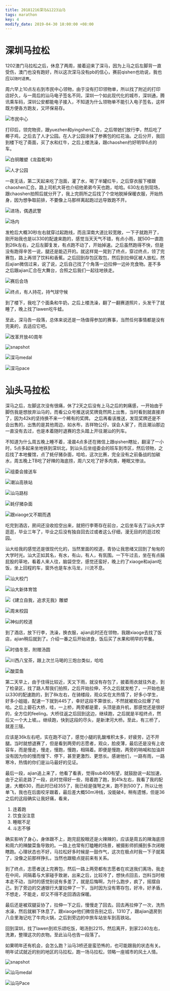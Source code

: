 ```yaml
---
title: 20181216深马&1223汕马
tags: marathon
key: 4
modify_date: 2019-04-30 18:00:00 +08:00
---
```


# 深圳马拉松
1202澳门马拉松之后，休息了两周，接着迎来了深马，因为上马之后左脚背一直受伤，澳门也没有跑好，所以这次深马没有pb的信心，赛前qishen也劝说，我也应以`随时退赛`。

周六早上10点左右到市民中心领物，由于没有打印领物单，所以找了附近的打印店好久，与一周后的汕马电子签名不同，深圳一个如此现代化的城市，深圳通，腾讯乘车码，深圳公安都能电子接入，不知道为什么领物单不能引入电子签名，这样既方便各方跑友，又环保易存。

![市民中心](https://upload-images.jianshu.io/upload_images/2189341-35a79f2306b9a9d6.png)

打印后，领完物资，跟yuezhen和yingshen汇合，之后带她们放行李，然后吃了椰子鸡，之后去了人才公园。在人才公园涂抹了参赛包的红花油。之后分开，我回到楼下吃了斋面，买了水和红牛，之后上楼洗澡，跟chaoshen约好明早6点的车。

![白铜雕塑《龙盈乾坤》](https://upload-images.jianshu.io/upload_images/2189341-48d27d4e0957c6dc.png)

![人才公园](https://upload-images.jianshu.io/upload_images/2189341-1c434b9013fdcdbc.png)

一夜无话，第二天起来吃了泡面，灌了水，喝了半罐红牛，之后穿衣服下楼跟chaoshen汇合。路上司机大哥也介绍他弟弟今天也跑，哈哈。630左右到现场，跟chaoshen拍照后就分开了，我上完厕所之后找了个空地脱掉保暖衣服，开始热身，因为想争取前排，不要像上马那样离起跑过远导致跑不开。

![进场，偶遇武警](https://upload-images.jianshu.io/upload_images/2189341-8e4d0b7a7800eb70.png)

![场内](https://upload-images.jianshu.io/upload_images/2189341-de00241be8ae9820.png)

发枪后大概30秒左右就穿过起跑线，而且深南大道比较宽敞，一下子就跑开了，刚开始我也是以330的配速来跑的，感觉当天天气不错，有点小雨，就500一直跑到26k左右，之后左脚复发，有点跑不动了，开始掉速。之后虽然跑得不快，但是没有跑得辛苦一说，腿还是能迈开的。就这样晃一晃到了终点，穿过终点，领了完赛包，路上再领了饮料和香蕉。之后回到存包区取包，然后到拉伸区被人放松，然后ajian微信过来，说了说，之后自己找了个角落一边拉伸一边补充食物。差不多之后跟ajian汇合在大舞台，合照之后我们一起往地铁走。

![赛后会场](https://upload-images.jianshu.io/upload_images/2189341-e368c74f88a29a51.png)

![终点，有人持花，持气球守候](https://upload-images.jianshu.io/upload_images/2189341-178b330903a01628.png)

到了楼下，我吃了个面条和牛奶，之后上楼洗澡，翻了一翻赛道照片，头发干了就睡了，晚上找了lawen吃牛蛙。

至此，深马告一段落，总体来说还是一场值得参加的赛事，当然任何事情都是没有完美的，去适应它吧。

![改革开放40周年](https://upload-images.jianshu.io/upload_images/2189341-dcacd9453983cc07.png)

![snapshot](https://upload-images.jianshu.io/upload_images/2189341-be563ff029c728ba.png)

![深马medal](https://upload-images.jianshu.io/upload_images/2189341-318fec34b03ec27a.png)

![深马pace](https://upload-images.jianshu.io/upload_images/2189341-24a5a6205fe7e064.png)

# 汕头马拉松
深马之后，左脚这次没有很痛，休了2天之后没有上马之后的刺痛感，一开始由于脚伤我是想放弃汕马的，而看公众号推送说奖牌竟然网上出售，当时看到就直接弃了，因为42k的坚持换不来一个稀有的奖牌。
之后再看该推送，发现奖牌还是不会出售的，出售的是其他周边，如水布，吉祥物公仔。误会人家了，而且潮汕那边一直没有去过，也是本着随时退赛的念头踏上开往潮汕的列车。

不知道为什么周五晚上睡不着，凌晨4点多还在微信上跟qishen瞎扯，翻滚了一小时，5点多起来坐地铁到深圳北，到汕头后坐组委会的班车到市区，然后领物，之后找了本地餐馆，点了蚝仔猪杂面，哈哈，这次比赛，完全没有之前备战的加碳水，周五晚上TB吃了好辣的海底捞，周六又吃了好多肉类，睡眠又惨淡。

![组委会接送车](https://upload-images.jianshu.io/upload_images/2189341-227fd33570f4ae49.png)

![潮汕高铁站](https://upload-images.jianshu.io/upload_images/2189341-f4b52d88677550d9.png)

![汕马路标](https://upload-images.jianshu.io/upload_images/2189341-77d404aff9dc2b0d.png)

![蚝仔猪杂面](https://upload-images.jianshu.io/upload_images/2189341-abba989f29a447da.png)

![跟xiaoge又不期而遇](https://upload-images.jianshu.io/upload_images/2189341-89228c8d7df66d3e.png)

吃完到酒店，房间还没收拾空出来，就把行李寄存在前台，之后坐车去了汕头大学逛逛，毕业三年了，毕业之后没有独自回去过或者这么仔细，漫无目的的逛过校园。

汕大给我的感觉还是很现代化的，当然里面的校道，青协让我思绪又回到了匆匆的大学时光。汕大正如其名，有水，有山，有人，有氛围。一下午过去，坐在有点膈屁股的草地，看着人来人往，脑袋空空，感觉还蛮好，晚上约了xiaoge和ajian吃饭，坐上回程的车，窗外也是车水马龙，川流不息。

![汕大校门](https://upload-images.jianshu.io/upload_images/2189341-539351eba62e3156.png)

![汕大新体育馆](https://upload-images.jianshu.io/upload_images/2189341-0ac7f345bbc649e0.png)

![《建立自我，追求无我》雕塑](https://upload-images.jianshu.io/upload_images/2189341-69aa4e99b96a03c2.png)

![周末校园](https://upload-images.jianshu.io/upload_images/2189341-5967d46ef62e8312.png)

![神似的校道](https://upload-images.jianshu.io/upload_images/2189341-812d548c07c22a75.png)

到了酒店，放下行李，洗澡，换衣服，ajian此时还在领物，我跟xiaoge去找了饭店，ajian稍后就到了。介绍一番之后开始进食，饭后买了水果和明早的早餐。

![时值冬至，附赠汤圆](https://upload-images.jianshu.io/upload_images/2189341-9983dc35f0e53f07.png)

![川西八宝茶，跟上次兰马喝的三炮台类似，哈哈](https://upload-images.jianshu.io/upload_images/2189341-7c4f0530e0e37e60.png)

![酸菜鱼](https://upload-images.jianshu.io/upload_images/2189341-7e3b393d8112557f.png)

第二天早上，由于住得比较近，天又下雨，就没有存包了，披着雨衣就往外走，到了检录区，找了路人帮我们拍照，之后开始拉伸，不久之后就发枪了，一开始也是以330的配速跑的，到了8k左右，在骑楼段，观众实在太热情了，好多小学生，好多小姐姐，配速一下就到445了，幸好这段不算很长，不然就被观众拉爆了哈哈。之后上礐石大桥，哇，一上桥，两旁都是雾，头顶是直升机，那感觉还是很好的，全方位的feeling。大桥往返之后回到这边，继续跑，之后就是半程终点，然后又一个大上坡。。继续跑，快到这段的尽头，是新津河大桥。至此，有三桥了，就差三隧。

应该是36k左右吧，实在跑不动了，感觉小腿的乳酸堆积太多，好疲劳，迈不开腿。当时就想退赛了，但是看到两旁的志愿者，观众，脸皮薄，最后还是没有上收容车，而是慢走，慢走，慢跑，慢跑，相隔着。即便是慢跑，两旁的呐喊和加油并没有因为你的慢而慢下、停下，甚至更激烈、更悠长。感谢他们，一路有雨，一路寒冷，热情的你们是汕马最好的见证。

最后一段，ajian追上来了，他看了看表，觉得sub400有望，就鼓励说一起加速，由于之前走路了一段，此时觉得好一些，陪着跑了跑，到41k左右，我看了我的配速，大概630，而此时已经355了，我已经是强弩之末，跑不到500了，所以让他单飞，我也在后面咬牙跟着，最后差大概50m冲线，没能破4，稍有遗憾，但是36之后的这段确实让我好痛，看来，

1. 连着跑
2. 饮食没注意
3. 睡眠不足
4. 斗志不够

确实影响了身心，身体跟不上，跑完屁股眼还是火辣辣的，应该是周五的辣海底捞和周六的辣酸菜鱼导致的。一路上也常有打瞌睡的场景，被摄影师抓捕到多次闭眼瞎跑。心理状态也不好，马拉松好多时候是一鼓作气，这次在极点时我一下子就蔫了，没像之前那样挣扎，当然也跟极点提前来有关系。

到了终点，志愿者送上完赛包，然后一路上两旁都有志愿者在欢送我们离场，我走在中间，间隔着与大家碰手致谢，出来之后，比较冷了，想快点回去，岂料当时根本走不动，当时的感觉别说有多差了，就是后悔啊，为什么跑步，疯了，摇摆自己。到了旁边的交通银行大厦拉伸了一下，当时因为没有寄存包，好冷，好矛盾，不想走，不能走，却又不得不走回酒店保暖。

最后还是被双腿妥协了，拉伸一下之后，慢慢走了回去。回去再拉伸了一次，洗热水澡，然后就躺下休息了。跟xiaoge他们微信告别之后，1310了，跟ajian退房到八合里海记吃了牛肉火锅，之后到旁边的中旅车站坐车到高铁站。

回到深圳，找了lawen到欢乐颂吃饭，喝汤到2215，然后离开，到家2240左右，洗漱，整理这次的衣物。至此汕马也告一段落了。

如果明年还有机会，会怎么跑？汕马3桥还是蛮恐怖的，也可能跟我的状态有关。明年试试就近的别的地区的马拉松，跑一场马拉松，领略一座城市的风土人情。

![snapshot](https://upload-images.jianshu.io/upload_images/2189341-9de81611547209fa.png)

![汕马medal](https://upload-images.jianshu.io/upload_images/2189341-b2d655b56e8678ff.png)

![汕马Pace](https://upload-images.jianshu.io/upload_images/2189341-f3f6ef3601eb4cc1.png)
